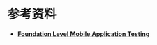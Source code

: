 # 参考资料

*  [**Foundation Level Mobile Application Testing**](https://www.istqb.org/downloads/category/61-mobile-application-testing.html)

